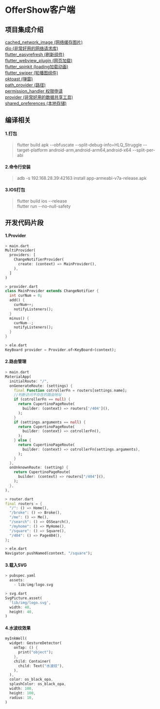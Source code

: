 # OfferShow客户端

## 项目集成介绍
[cached_network_image (网络缓存图片)](https://pub.dev/packages/cached_network_image)  
[dio (非常好用的网络请求库)](https://pub.dev/packages/dio)  
[flutter_easyrefresh (刷新组件)](https://pub.dev/packages/flutter_easyrefresh)  
[flutter_webview_plugin (网页加载)](https://pub.dev/packages/flutter_webview_plugin)  
[flutter_spinkit (loading加载动画)](https://pub.dev/packages/flutter_spinkit)  
[flutter_swiper (轮播图组件)](https://pub.dev/packages/flutter_swiper)  
[oktoast (弹窗)](https://pub.dev/packages/oktoast)  
[path_provider (路径)](https://pub.dev/packages/path_provider)  
[permission_handler 权限申请](https://pub.dev/packages/permission_handler)  
[provider (非常好用的数据共享工具)](https://pub.dev/packages/provider)  
[shared_preferences (本地存储)](https://pub.dev/packages/shared_preferences)  

## 编译相关

#### 1.打包
> flutter build apk --obfuscate --split-debug-info=HLQ_Struggle --target-platform android-arm,android-arm64,android-x64 --split-per-abi

#### 2.命令行安装
> adb -s 192.168.28.39:42163 install app-armeabi-v7a-release.apk

#### 3.IOS打包
> flutter build ios --release  
> flutter run --no-null-safety

## 开发代码片段
#### 1.Provider
```dart
> main.dart
MultiProvider(
  providers: [
    ChangeNotifierProvider(
      create: (context) => MainProvider(),
    ),
  ]
)
```
```dart
> provider.dart
class MainProvider extends ChangeNotifier {
  int curNum = 0;
  add() {
    curNum++;
    notifyListeners();
  }
  minus() {
    curNum--;
    notifyListeners();
  }
}
```
```dart
> ele.dart
KeyBoard provider = Provider.of<KeyBoard>(context);  
```

#### 2.路由管理
```dart
> main.dart
MaterialApp(
  initialRoute: "/",
  onGenerateRoute: (settings) {
    final Function cotrollerFn = routers[settings.name];
    //判断访问不存在的路由地址
    if (cotrollerFn == null) {
      return CupertinoPageRoute(
        builder: (context) => routers['/404'](),
      );
    }
    if (settings.arguments == null) {
      return CupertinoPageRoute(
        builder: (context) => cotrollerFn(),
      );
    } else {
      return CupertinoPageRoute(
        builder: (context) => cotrollerFn(settings.arguments),
      );
    }
  },
  onUnknownRoute: (setting) {
    return CupertinoPageRoute(
      builder: (context) => routers["/404"](),
    );
  },
),
```
```dart
> router.dart
final routers = {
  "/": () => Home(),
  "/broke": () => Broke(),
  "/me": () => Me(),
  "/search": () => OSSearch(),
  "/myhome": () => MyHome(),
  "/square": () => Square(),
  "/404": () => Page404(),
};
```
```dart
> ele.dart
Navigator.pushNamed(context, "/square");
```

#### 3.载入SVG
```dart
> pubspec.yaml
  assets:
    - lib/img/logo.svg
```
```dart
> svg.dart
SvgPicture.asset(
  'lib/img/logo.svg',
  width: 40,
  height: 40,
)
```

#### 4.水波纹效果
```dart
myInkWell(
  widget: GestureDetector(
    onTap: () {
      print("object");
    },
    child: Container(
      child: Text("水波纹"),
    ),
  ),
  color: os_black_opa,
  splashColor: os_black_opa,
  width: 100,
  height: 100,
  radius: 10,
)
```

